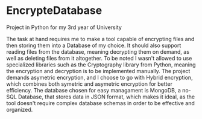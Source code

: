 # EncrypteDatabase
Project in Python for my 3rd year of University

The task at hand requires me to make a tool capable of encrypting files and then storing them into a Database of my choice. It should also support reading files from the database, meaning decrypting them on demand, as well as deleting files from it altogether. To be noted I wasn't allowed to use specialized libraries such as the Cryptography library from Python, meaning the encryption and decryption is to be implemented manually. The project demands asymetric encryption, and I choose to go with Hybrid encryption, which combines both symetric and asymetric encryption for better efficiency. The database chosen for easy managament is MongoDB, a no-SQL Database, that stores data in JSON format, which makes it ideal, as the tool doesn't require complex database schemas in order to be effective and organized.
